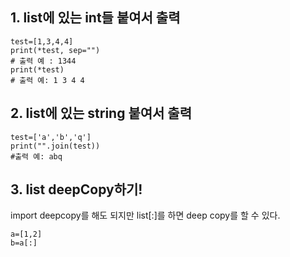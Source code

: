 ## 1. list에 있는 int들 붙여서 출력
```
test=[1,3,4,4]
print(*test, sep="")
# 출력 예 : 1344
print(*test)
# 출력 예: 1 3 4 4
```

## 2. list에 있는 string 붙여서 출력

```
test=['a','b','q']
print("".join(test))
#출력 예: abq
```

## 3. list deepCopy하기!
import deepcopy를 해도 되지만 list[:]를 하면 deep copy를 할 수 있다.
```
a=[1,2]
b=a[:]
```
